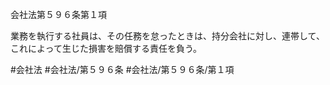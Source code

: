 会社法第５９６条第１項

業務を執行する社員は、その任務を怠ったときは、持分会社に対し、連帯して、これによって生じた損害を賠償する責任を負う。

#会社法
#会社法/第５９６条
#会社法/第５９６条/第１項
